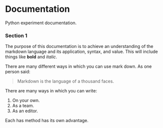 # Documentation  
Python experiment documentation.    

### Section 1
The purpose of this documentation is to achieve an understanding of the markdown language and its application, syntax, and value. This will include things like **bold** and *italic*.  

There are many different ways in which you can use mark down. As one person said:  
> Markdown is the language of a thousand faces.  

There are many ways in which you can write:  
1. On your own.  
2. As a team. 
3. As an editor. 

Each has method has its own advantage. 